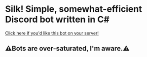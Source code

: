 # Silk! Simple, somewhat-efficient Discord bot written in C#


[Click here if you'd like this bot on your server!](https://discord.com/api/oauth2/authorize?client_id=721514294587424888&permissions=502656214&scope=bot)


## ⚠️Bots are over-saturated, I'm aware.⚠️
